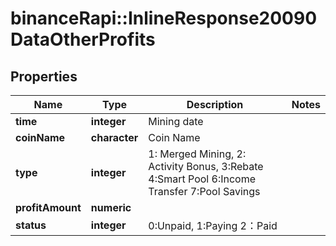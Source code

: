# binanceRapi::InlineResponse20090DataOtherProfits


## Properties
Name | Type | Description | Notes
------------ | ------------- | ------------- | -------------
**time** | **integer** | Mining date | 
**coinName** | **character** | Coin Name | 
**type** | **integer** | 1: Merged Mining, 2: Activity Bonus, 3:Rebate 4:Smart Pool 6:Income Transfer 7:Pool Savings | 
**profitAmount** | **numeric** |  | 
**status** | **integer** | 0:Unpaid, 1:Paying  2：Paid | 


